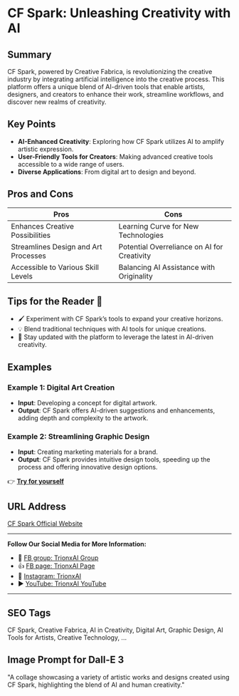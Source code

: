 # CF Spark: Unleashing Creativity with AI

## Summary
CF Spark, powered by Creative Fabrica, is revolutionizing the creative industry by integrating artificial intelligence into the creative process. This platform offers a unique blend of AI-driven tools that enable artists, designers, and creators to enhance their work, streamline workflows, and discover new realms of creativity.

## Key Points
- **AI-Enhanced Creativity**: Exploring how CF Spark utilizes AI to amplify artistic expression.
- **User-Friendly Tools for Creators**: Making advanced creative tools accessible to a wide range of users.
- **Diverse Applications**: From digital art to design and beyond.

## Pros and Cons
| Pros                                 | Cons                                 |
|--------------------------------------|--------------------------------------|
| Enhances Creative Possibilities      | Learning Curve for New Technologies  |
| Streamlines Design and Art Processes | Potential Overreliance on AI for Creativity |
| Accessible to Various Skill Levels   | Balancing AI Assistance with Originality |

## Tips for the Reader 🌈
- 🖌️ Experiment with CF Spark’s tools to expand your creative horizons.
- 💡 Blend traditional techniques with AI tools for unique creations.
- 🔄 Stay updated with the platform to leverage the latest in AI-driven creativity.

## Examples
### Example 1: Digital Art Creation
- **Input**: Developing a concept for digital artwork.
- **Output**: CF Spark offers AI-driven suggestions and enhancements, adding depth and complexity to the artwork.

### Example 2: Streamlining Graphic Design
- **Input**: Creating marketing materials for a brand.
- **Output**: CF Spark provides intuitive design tools, speeding up the process and offering innovative design options.

👉 <a href="https://www.creativefabrica.com/" target="_blank">**Try for yourself**</a>

## URL Address
<a href="https://www.creativefabrica.com/" target="_blank">CF Spark Official Website</a>

---

**Follow Our Social Media for More Information:**
- 📘 <a href="https://www.facebook.com/groups/trionxai" target="_blank">FB group: TrionxAI Group</a>
- 👍 <a href="https://www.facebook.com/ai.trionxai" target="_blank">FB page: TrionxAI Page</a>
- 📸 <a href="https://www.instagram.com/trionxai/" target="_blank">Instagram: TrionxAI</a>
- ▶️ <a href="https://www.youtube.com/@robotdocs/" target="_blank">YouTube: TrionxAI YouTube</a>

---

## SEO Tags
CF Spark, Creative Fabrica, AI in Creativity, Digital Art, Graphic Design, AI Tools for Artists, Creative Technology, ...

## Image Prompt for Dall-E 3
"A collage showcasing a variety of artistic works and designs created using CF Spark, highlighting the blend of AI and human creativity."
